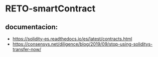 # RETO-smartContract
## documentacion:
* https://solidity-es.readthedocs.io/es/latest/contracts.html
* https://consensys.net/diligence/blog/2019/09/stop-using-soliditys-transfer-now/
